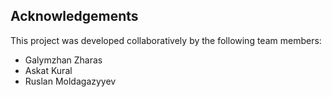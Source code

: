 ## Acknowledgements
This project was developed collaboratively by the following team members:
- Galymzhan Zharas
- Askat Kural
- Ruslan Moldagazyyev